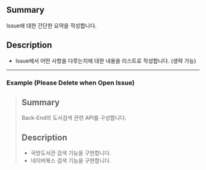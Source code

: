 ## Summary 
 Issue에 대한 간단한 요약을 작성합니다. 
  
## Description 
 - Issue에서 어떤 사항을 다루는지에 대한 내용을 리스트로 작성합니다. (생략 가능) 
  
 --- 
  
 ### Example (Please Delete when Open Issue) 
 > ## Summary 
 > Back-End의 도서검색 관련 API를 구성합니다. 
 > 
 > ## Description 
 > - 국방도서관 검색 기능을 구현합니다. 
 > - 네이버북스 검색 기능을 구현합니다.
